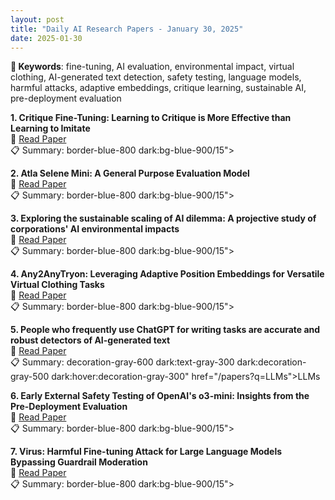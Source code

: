 ```yaml
---
layout: post
title: "Daily AI Research Papers - January 30, 2025"
date: 2025-01-30
---
```


**🔑 Keywords**: fine-tuning, AI evaluation, environmental impact, virtual clothing, AI-generated text detection, safety testing, language models, harmful attacks, adaptive embeddings, critique learning, sustainable AI, pre-deployment evaluation

**1. Critique Fine-Tuning: Learning to Critique is More Effective than
  Learning to Imitate**  
🔗 [Read Paper](https://huggingface.co/papers/2501.17703)  
📋 Summary: border-blue-800 dark:bg-blue-900/15">

**2. Atla Selene Mini: A General Purpose Evaluation Model**  
🔗 [Read Paper](https://huggingface.co/papers/2501.17195)  
📋 Summary: border-blue-800 dark:bg-blue-900/15">

**3. Exploring the sustainable scaling of AI dilemma: A projective study of
  corporations' AI environmental impacts**  
🔗 [Read Paper](https://huggingface.co/papers/2501.14334)  
📋 Summary: border-blue-800 dark:bg-blue-900/15">

**4. Any2AnyTryon: Leveraging Adaptive Position Embeddings for Versatile
  Virtual Clothing Tasks**  
🔗 [Read Paper](https://huggingface.co/papers/2501.15891)  
📋 Summary: border-blue-800 dark:bg-blue-900/15">

**5. People who frequently use ChatGPT for writing tasks are accurate and
  robust detectors of AI-generated text**  
🔗 [Read Paper](https://huggingface.co/papers/2501.15654)  
📋 Summary: decoration-gray-600 dark:text-gray-300 dark:decoration-gray-500 dark:hover:decoration-gray-300" href="/papers?q=LLMs">LLMs

**6. Early External Safety Testing of OpenAI's o3-mini: Insights from the
  Pre-Deployment Evaluation**  
🔗 [Read Paper](https://huggingface.co/papers/2501.17749)  
📋 Summary: border-blue-800 dark:bg-blue-900/15">

**7. Virus: Harmful Fine-tuning Attack for Large Language Models Bypassing
  Guardrail Moderation**  
🔗 [Read Paper](https://huggingface.co/papers/2501.17433)  
📋 Summary: border-blue-800 dark:bg-blue-900/15">
